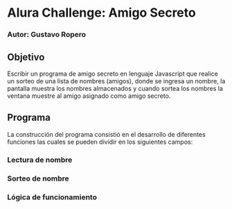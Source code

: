 # Alura Challenge: Amigo Secreto

### Autor: Gustavo Ropero

## Objetivo

Escribir un programa de amigo secreto en lenguaje Javascript que realice un sorteo de una lista de nombres (amigos), donde se ingresa un nombre, la pantalla muestra los nombres almacenados y cuando sortea los nombres la ventana muestre al amigo asignado como amigo secreto.

## Programa

La construcción del programa consistió en el desarrollo de diferentes funciones las cuales se pueden dividir en los siguientes campos:
### Lectura de nombre
### Sorteo de nombre
### Lógica de funcionamiento 